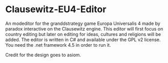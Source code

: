 Clausewitz-EU4-Editor
=====================

An modeditor for the granddstrategy game Europa Universalis 4 made by paradox interactive on the Clausewitz engine. This editor will first focus on country editing but later on editing for ideas, cultures and religions will be added.
The editor is written in C# and available under the GPL v2 license. You need the .net framework 4.5 in order to run it.

Credit for the design goes to asiom.